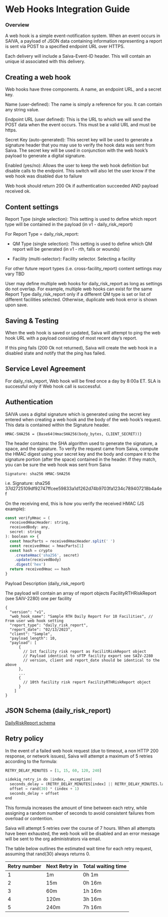 # Web Hooks Integration Guide

### Overview

A web hook is a simple event-notification system. When an event occurs in SAIVA, a payload of JSON data containing information representing a report is sent via POST to a specified endpoint URL over HTTPS.

Each delivery will include a Saiva-Event-ID header. This will contain an unique id associated with this delivery.

## Creating a web hook

Web hooks have three components. A name, an endpoint URL, and a secret key.

Name (user-defined): The name is simply a reference for you. It can contain any string value.

Endpoint URL (user defined): This is the URL to which we will send the POST data when the event occurs. This must be a valid URL and must be https. 

Secret Key (auto-generated): This secret key will be used to generate a signature header that you may use to verify the hook data was sent from Saiva. The secret key will be used in conjunction with the web hook’s payload to generate a digital signature. 

Enabled (yes/no): Allows the user to keep the web hook definition but disable calls to the endpoint. This switch will also let the user know if the web hook was disabled due to failure 

Web hook should return 200 Ok if authentication succeeded AND payload received ok.  

## Content settings 

Report Type (single selection): This setting is used to define which report type will be contained in the payload (in v1 - daily_risk_report) 

For Report Type = daily_risk_report:

- QM Type (single selection): This setting is used to define which QM report will be generated (in v1 - rth, falls or wounds)

- Facility (multi-selector): Facility selector. Selecting a facility

For other future report types (i.e. cross-facility_report) content settings may vary TBD

User may define multiple web hooks for daily_risk_report as long as settings do not overlap. For example, multiple web hooks can exist for the same Report Type daily_risk_report only if a different QM type is set or list of different facilities selected. Otherwise, duplicate web hook error is shown upon save. 

## Saving & Testing

When the web hook is saved or updated, Saiva will attempt to ping the web hook URL with a payload consisting of most recent day’s report. 

If this ping fails (200 Ok not returned), Saiva will create the web hook in a disabled state and notify  that the ping has failed. 

## Service Level Agreement

For daily_risk_report, Web hook will be fired once a day by 8:00a ET. SLA is successful only if Web hook call is successful.

## Authentication

SAIVA uses a digital signature which is generated using the secret key entered when creating a web hook and the body of the web hook’s request. This data is contained within the Signature header.

`HMAC-SHA256 = {Base64(HmacSHA256(body_bytes, CLIENT_SECRET))}`

The header contains: the SHA algorithm used to generate the signature, a space, and the signature. To verify the request came from Saiva, compute the HMAC digest using your secret key and the body and compare it to the signature portion (after the space) contained in the header. If they match, you can be sure the web hook was sent from Saiva

`Signature: sha256 HMAC-SHA256`

i.e. Signature: sha256 37d2725109df92747ffcee59833a1d1262d74b9703fa1234c789407218b4a4ef

On the receiving end, this is how you verify the received HMAC (JS example):

```javascript
const verifyHmac = (
  receivedHmacHeader: string,
  receivedBody: any,
  secret: string
): boolean => {
  const hmacParts = receivedHmacHeader.split(' ')
  const receivedHmac = hmacParts[1]
  const hash = crypto
    .createHmac('sha256', secret)
    .update(receivedBody)
    .digest('hex')
  return receivedHmac == hash
}
```

Payload Description (daily_risk_report)

The payload will contain an array of report objects FacilityRTHRiskReport (see SAIV-2280)  one per facility

```
{
  "version": "v1",
  "web_hook_name": "Sample RTH Daily Report For 10 Facilities", // From user web hook setting
  "report_type": "daily_risk_report",
  "report_date": "02/13/2023",
  "client": "Sample",
  "payload_length": 10,
  "payload": [
      {
        // 1st facility risk report as FacilitRiskReport object
        // Payload identical to sFTP facility export see SAIV-2280
        // version, client and report_date should be identical to the above
      },
      ...
      {
        // 10th facility risk report FacilityRTHRiskReport object
      }
    ]
}
```

## JSON Schema (daily_risk_report)

[DailyRiskReport schema](https://github.com/saivaai/webhook-integration/blob/dev/schema/DailyRiskReport.json "DailyRiskReport schema")

## Retry policy

In the event of a failed web hook request (due to timeout, a non HTTP 200 response, or network issues), Saiva will attempt a maximum of 5 retries according to the formula:

```python
RETRY_DELAY_MINUTES = [1, 15, 60, 120, 240]

sidekiq_retry_in do |index, _exception|
  seconds_delay = (RETRY_DELAY_MINUTES[index] || RETRY_DELAY_MINUTES.last) * 60
  offset = rand(30) * (index + 1)
  seconds_delay + offset
end

```


This formula increases the amount of time between each retry, while assigning a random number of seconds to avoid consistent failures from overload or contention.

Saiva will attempt 5 retries over the course of 7 hours. When all attempts have been exhausted, the web hook will be disabled and an error message will be sent to the org administrators via email. 

The table below outlines the estimated wait time for each retry request, assuming that rand(30) always returns 0.

|  Retry number  | Next Retry in  |  Total waiting time |
| ------------ | ------------ | ------------ |
| 1 | 1m   | 0h 1m  |
|  2 | 15m  | 0h 16m  |
|  3 | 60m  | 1h 16m  |
|  4 | 120m  | 3h 16m  |
|  5 | 240m  | 7h 16m  |

